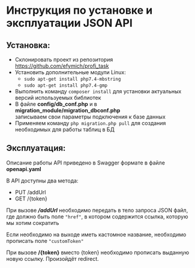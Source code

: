 # Инструкция по установке и эксплуатации JSON API

## Установка:

* Склонировать проект из репозитория <https://github.com/efymich/profi_task>
* Установить дополнительные модули Linux:
  * ```sudo apt-get install php7.4-mbstring ```
  * ```sudo apt-get install php7.4-gmp```
* Выполнить команду ```composer install``` для установки актуальных версий используемых библиотек
* В файле **config/db_conf.php** и в **migration_module/migration_dbconf.php**  
  записываем свои параметры подключения к базе данных
* Применяем команду ```php migration.php pull``` для создания необходимых для работы таблиц в БД

## Эксплуатация:

Описание работы API приведено в Swagger формате в файле **openapi.yaml**

В API доступны два метода:

* PUT /addUrl
* GET /{token}

При вызове **_/addUrl_** необходимо передать в тело запроса JSON файл,  
где должно быть поле ```"href"```, в котором содержится ссылка, которую мы хотим сократить

Если необходимо на выходе иметь кастомное название, необходимо прописать поле ```"customToken"```

При вызове **/{token}** вместо {token} необходимо прописать выданную новую ссылку. Произойдёт redirect.